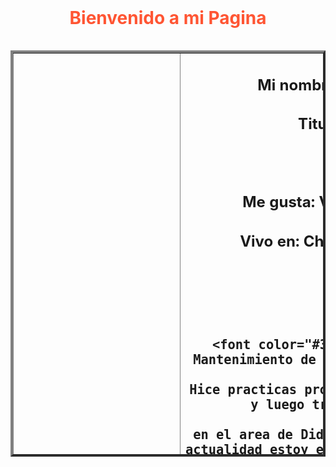 <html>
	<head>
		<title> Bienvenido a mi Pagina</title>
	</head>
		<body background="https://scontent-scl1-1.xx.fbcdn.net/v/t1.0-9/45790186_10216874264586396_4994826955548262400_n.jpg?_nc_cat=111&_nc_ht=scontent-scl1-1.xx&oh=62ae63fb1a107e4425df6983eb3efcad&oe=5C7CEEA9" >
		<br>
			<h1 align= "center"><font color= "FF5533"> Bienvenido a mi Pagina</font> </h1>
				<table width= "800" height= "650" align="left" border= "4">
					<tr>
						<td wigth= "280"> <center> <img src="https://scontent-scl1-1.xx.fbcdn.net/v/t1.0-9/45838393_10216874268346490_6283432709033295872_n.jpg?_nc_cat=110&_nc_ht=scontent-scl1-1.xx&oh=6786606fac10012e5b4cb192f3a458ab&oe=5C85E5D8" width= "250" height= "250" >
						<td> <center> <h2> Mi nombre es:Fritz Jauregui Puemape
						<h2>Titulado de la TECSUP(C3)
						<h2>Estudio: 
						<h2>Me gusta: Viajar y aprender cosas nuevas
						<h2>Vivo en: Chaclacayo pero prefiero Chosica
						
						</h2>
						
				
					<tr>
						<td colspan= "2" align="justify"> <font color="#33FFE6"><h2> Naci en Lima, Estudie Mantenimiento de Maquinarias de Planta en la TECSUP, 
															Hice practicas profesionales en la Universidad de Lima y luego trabaje en A.W. faber Castell,
															en el area de Didseño y desarrollo de Maquinas, en la actualidad estoy estudiando Ingenieria Industrial en la UTEC. <p>
															</p></h2>
						</td>
					</tr>
					<tr>
						<td> <center> <h2> Mi pasatiempo favorito es viajar
						<h2>Si tienen la oportunidad de viajar haganlo,
						<h2>no es necesario ir acompañado,
						<h2>ni tampoco tener mucho dinero,
						<h2>aca en Peru, la comida y hospedaje es barato si sabes buscar.
						
						</h2>
					
						<td wigth= "280"> <center><img src="https://scontent-scl1-1.xx.fbcdn.net/v/t1.0-9/45804827_10216874267306464_2655834181858230272_n.jpg?_nc_cat=104&_nc_ht=scontent-scl1-1.xx&oh=6e0b1cdeb78f5775edfd0cf50d8695bf&oe=5C869C9D" width= "250" height= "250" >
							<img src="https://scontent-scl1-1.xx.fbcdn.net/v/t1.0-9/45803832_10216874267786476_3125733320919351296_n.jpg?_nc_cat=105&_nc_ht=scontent-scl1-1.xx&oh=22d01ca2c99a65388aba1bb70ed5c70a&oe=5C803F24" width= "250" height= "250" >
					
					<tr>
						<td colspan= "2" align="justify"> <font color="#FF336B"><h2> Amigos de la UTEC <p>
															<a href="http://www.google.com"> Click aqui</a>
															</p></h2>
					





	
